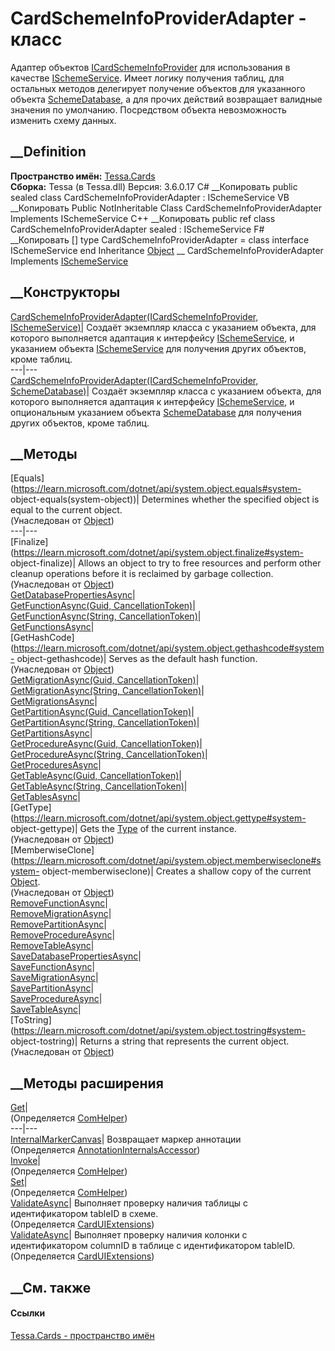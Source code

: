 # CardSchemeInfoProviderAdapter - класс
Адаптер объектов
[ICardSchemeInfoProvider](T_Tessa_Cards_ICardSchemeInfoProvider.htm) для
использования в качестве [ISchemeService](T_Tessa_Scheme_ISchemeService.htm).
Имеет логику получения таблиц, для остальных методов делегирует получение
объектов для указанного объекта
[SchemeDatabase](T_Tessa_Scheme_SchemeDatabase.htm), а для прочих действий
возвращает валидные значения по умолчанию.
Посредством объекта невозможность изменить схему данных.
##  __Definition
 **Пространство имён:** [Tessa.Cards](N_Tessa_Cards.htm)  
 **Сборка:** Tessa (в Tessa.dll) Версия: 3.6.0.17
C# __Копировать
     public sealed class CardSchemeInfoProviderAdapter : ISchemeService
VB __Копировать
     Public NotInheritable Class CardSchemeInfoProviderAdapter
    	Implements ISchemeService
C++ __Копировать
     public ref class CardSchemeInfoProviderAdapter sealed : ISchemeService
F# __Копировать
     [<SealedAttribute>]
    type CardSchemeInfoProviderAdapter = 
        class
            interface ISchemeService
        end
Inheritance
    [Object](https://learn.microsoft.com/dotnet/api/system.object) __ CardSchemeInfoProviderAdapter
Implements
    [ISchemeService](T_Tessa_Scheme_ISchemeService.htm)
##  __Конструкторы
[CardSchemeInfoProviderAdapter(ICardSchemeInfoProvider,
ISchemeService)](M_Tessa_Cards_CardSchemeInfoProviderAdapter__ctor.htm)|
Создаёт экземпляр класса с указанием объекта, для которого выполняется
адаптация к интерфейсу [ISchemeService](T_Tessa_Scheme_ISchemeService.htm), и
указанием объекта [ISchemeService](T_Tessa_Scheme_ISchemeService.htm) для
получения других объектов, кроме таблиц.  
---|---  
[CardSchemeInfoProviderAdapter(ICardSchemeInfoProvider,
SchemeDatabase)](M_Tessa_Cards_CardSchemeInfoProviderAdapter__ctor_1.htm)|
Создаёт экземпляр класса с указанием объекта, для которого выполняется
адаптация к интерфейсу [ISchemeService](T_Tessa_Scheme_ISchemeService.htm), и
опциональным указанием объекта
[SchemeDatabase](T_Tessa_Scheme_SchemeDatabase.htm) для получения других
объектов, кроме таблиц.  
## __Методы
[Equals](https://learn.microsoft.com/dotnet/api/system.object.equals#system-
object-equals\(system-object\))| Determines whether the specified object is
equal to the current object.  
(Унаследован от
[Object](https://learn.microsoft.com/dotnet/api/system.object))  
---|---  
[Finalize](https://learn.microsoft.com/dotnet/api/system.object.finalize#system-
object-finalize)| Allows an object to try to free resources and perform other
cleanup operations before it is reclaimed by garbage collection.  
(Унаследован от
[Object](https://learn.microsoft.com/dotnet/api/system.object))  
[GetDatabasePropertiesAsync](M_Tessa_Cards_CardSchemeInfoProviderAdapter_GetDatabasePropertiesAsync.htm)|  
[GetFunctionAsync(Guid,
CancellationToken)](M_Tessa_Cards_CardSchemeInfoProviderAdapter_GetFunctionAsync.htm)|  
[GetFunctionAsync(String,
CancellationToken)](M_Tessa_Cards_CardSchemeInfoProviderAdapter_GetFunctionAsync_1.htm)|  
[GetFunctionsAsync](M_Tessa_Cards_CardSchemeInfoProviderAdapter_GetFunctionsAsync.htm)|  
[GetHashCode](https://learn.microsoft.com/dotnet/api/system.object.gethashcode#system-
object-gethashcode)| Serves as the default hash function.  
(Унаследован от
[Object](https://learn.microsoft.com/dotnet/api/system.object))  
[GetMigrationAsync(Guid,
CancellationToken)](M_Tessa_Cards_CardSchemeInfoProviderAdapter_GetMigrationAsync.htm)|  
[GetMigrationAsync(String,
CancellationToken)](M_Tessa_Cards_CardSchemeInfoProviderAdapter_GetMigrationAsync_1.htm)|  
[GetMigrationsAsync](M_Tessa_Cards_CardSchemeInfoProviderAdapter_GetMigrationsAsync.htm)|  
[GetPartitionAsync(Guid,
CancellationToken)](M_Tessa_Cards_CardSchemeInfoProviderAdapter_GetPartitionAsync.htm)|  
[GetPartitionAsync(String,
CancellationToken)](M_Tessa_Cards_CardSchemeInfoProviderAdapter_GetPartitionAsync_1.htm)|  
[GetPartitionsAsync](M_Tessa_Cards_CardSchemeInfoProviderAdapter_GetPartitionsAsync.htm)|  
[GetProcedureAsync(Guid,
CancellationToken)](M_Tessa_Cards_CardSchemeInfoProviderAdapter_GetProcedureAsync.htm)|  
[GetProcedureAsync(String,
CancellationToken)](M_Tessa_Cards_CardSchemeInfoProviderAdapter_GetProcedureAsync_1.htm)|  
[GetProceduresAsync](M_Tessa_Cards_CardSchemeInfoProviderAdapter_GetProceduresAsync.htm)|  
[GetTableAsync(Guid,
CancellationToken)](M_Tessa_Cards_CardSchemeInfoProviderAdapter_GetTableAsync.htm)|  
[GetTableAsync(String,
CancellationToken)](M_Tessa_Cards_CardSchemeInfoProviderAdapter_GetTableAsync_1.htm)|  
[GetTablesAsync](M_Tessa_Cards_CardSchemeInfoProviderAdapter_GetTablesAsync.htm)|  
[GetType](https://learn.microsoft.com/dotnet/api/system.object.gettype#system-
object-gettype)| Gets the
[Type](https://learn.microsoft.com/dotnet/api/system.type) of the current
instance.  
(Унаследован от
[Object](https://learn.microsoft.com/dotnet/api/system.object))  
[MemberwiseClone](https://learn.microsoft.com/dotnet/api/system.object.memberwiseclone#system-
object-memberwiseclone)| Creates a shallow copy of the current
[Object](https://learn.microsoft.com/dotnet/api/system.object).  
(Унаследован от
[Object](https://learn.microsoft.com/dotnet/api/system.object))  
[RemoveFunctionAsync](M_Tessa_Cards_CardSchemeInfoProviderAdapter_RemoveFunctionAsync.htm)|  
[RemoveMigrationAsync](M_Tessa_Cards_CardSchemeInfoProviderAdapter_RemoveMigrationAsync.htm)|  
[RemovePartitionAsync](M_Tessa_Cards_CardSchemeInfoProviderAdapter_RemovePartitionAsync.htm)|  
[RemoveProcedureAsync](M_Tessa_Cards_CardSchemeInfoProviderAdapter_RemoveProcedureAsync.htm)|  
[RemoveTableAsync](M_Tessa_Cards_CardSchemeInfoProviderAdapter_RemoveTableAsync.htm)|  
[SaveDatabasePropertiesAsync](M_Tessa_Cards_CardSchemeInfoProviderAdapter_SaveDatabasePropertiesAsync.htm)|  
[SaveFunctionAsync](M_Tessa_Cards_CardSchemeInfoProviderAdapter_SaveFunctionAsync.htm)|  
[SaveMigrationAsync](M_Tessa_Cards_CardSchemeInfoProviderAdapter_SaveMigrationAsync.htm)|  
[SavePartitionAsync](M_Tessa_Cards_CardSchemeInfoProviderAdapter_SavePartitionAsync.htm)|  
[SaveProcedureAsync](M_Tessa_Cards_CardSchemeInfoProviderAdapter_SaveProcedureAsync.htm)|  
[SaveTableAsync](M_Tessa_Cards_CardSchemeInfoProviderAdapter_SaveTableAsync.htm)|  
[ToString](https://learn.microsoft.com/dotnet/api/system.object.tostring#system-
object-tostring)| Returns a string that represents the current object.  
(Унаследован от
[Object](https://learn.microsoft.com/dotnet/api/system.object))  
##  __Методы расширения
[Get](M_Tessa_Extensions_Default_Client_EDS_ComHelper_Get.htm)|  
(Определяется
[ComHelper](T_Tessa_Extensions_Default_Client_EDS_ComHelper.htm))  
---|---  
[InternalMarkerCanvas](M_Tessa_UI_Views_Charting_Annotations_AnnotationInternalsAccessor_InternalMarkerCanvas.htm)|
Возвращает маркер аннотации  
(Определяется
[AnnotationInternalsAccessor](T_Tessa_UI_Views_Charting_Annotations_AnnotationInternalsAccessor.htm))  
[Invoke](M_Tessa_Extensions_Default_Client_EDS_ComHelper_Invoke.htm)|  
(Определяется
[ComHelper](T_Tessa_Extensions_Default_Client_EDS_ComHelper.htm))  
[Set](M_Tessa_Extensions_Default_Client_EDS_ComHelper_Set.htm)|  
(Определяется
[ComHelper](T_Tessa_Extensions_Default_Client_EDS_ComHelper.htm))  
[ValidateAsync](M_Tessa_UI_Cards_CardUIExtensions_ValidateAsync_3.htm)|
Выполняет проверку наличия таблицы с идентификатором tableID в схеме.  
(Определяется [CardUIExtensions](T_Tessa_UI_Cards_CardUIExtensions.htm))  
[ValidateAsync](M_Tessa_UI_Cards_CardUIExtensions_ValidateAsync_2.htm)|
Выполняет проверку наличия колонки с идентификатором columnID в таблице с
идентификатором tableID.  
(Определяется [CardUIExtensions](T_Tessa_UI_Cards_CardUIExtensions.htm))  
##  __См. также
#### Ссылки
[Tessa.Cards - пространство имён](N_Tessa_Cards.htm)
